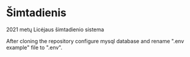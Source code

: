 # Šimtadienis

2021 metų Licėjaus šimtadienio sistema

After cloning the repository configure mysql database and rename ".env example" file to ".env".
